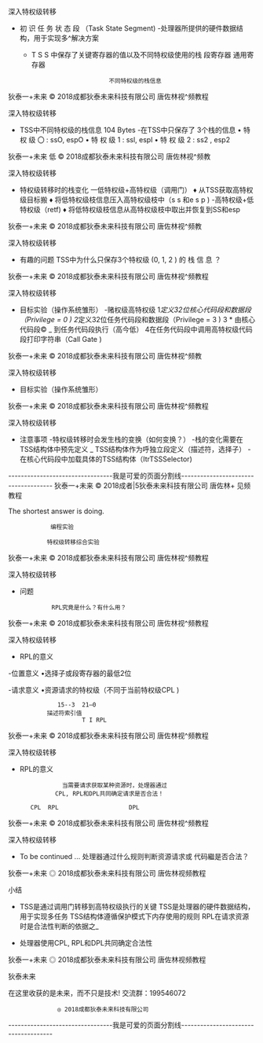 深入特权级转移

-  初 识 任 务 状 态 段 （Task State Segment)
    -处理器所提供的硬件数据结构，用于实现多^解决方案
    - T S S 中保存了关键寄存器的值以及不同特权级使用的栈
                                       段寄存器
                                      通用寄存器

                                不同特权级的栈信息

狄泰一+未来 © 2018成都狄泰未来科技有限公司 唐佐林视^频教程

 深入特权级转移

-  TSS中不同特权级的栈信息                                     104 Bytes
    -在TSS中只保存了 3个栈的信息
         • 特 权 级 〇 : ssO, espO
         • 特 权 级 1 : ssl, espl
         • 特 权 级 2 : ss2 , esp2

狄泰一+未来                                                         低
        © 2018成都狄泰未来科技有限公司 唐佐林视^频教

深入特权级转移

- 特权级转移时的栈变化
    一低特权级+高特权级（调用门）
          ♦ 从TSS获取高特权级目标搬
          ♦ 将低特权级枝信息压入高特权级枝中（s s 和e s p )
    -高特权级+低特权级（retf)
          ♦ 将低特权级枝信息从高特权级枝中取出并恢复到SS和esp

狄泰一+未来  © 2018成都狄泰未来科技有限公司 唐佐林视^频教

深入特权级转移

- 有趣的问题
                       TSS中为什么只保存3个特权级
                              (0, 1, 2 ) 的 栈 信 息 ？

狄泰一+未来  © 2018成都狄泰未来科技有限公司                          唐佐林视^频教程

深入特权级转移

- 目标实验（操作系统雏形）
    -赌权级高特权级
         1*定义32位核心代码段和数据段（Privilege = 0 )
         2*定义32位任务代码段和数据段（Privilege = 3 )
         3 * 由核心代码段© _ 到任务代码段执行（高今低）
         4在任务代码段中调用高特权级代码段打印字符串（Call Gate )

狄泰一+未来  © 2018成都狄泰未来科技有限公司 唐佐林视^频教

深入特权级转移

- 目标实验（操作系统雏形）

狄泰一+未来  © 2018成都狄泰未来科技有限公司                          唐佐林视^频教程

深入特权级转移

- 注意事项
    -特权级转移时会发生栈的变换（如何变换？）
    -栈的变化需要在TSS结构体中预先定义
    _ TSS结构体作为呼独立段定义（描述符，选择子）
    -在核心代码段中加载具体的TSS结构体（ItrTSSSelector)

---------------------------------我是可爱的页面分割线-------------------------------------
狄泰一+未来         © 2018成者|5狄泰未来科技有限公司        唐佐林+ 见频教程

The shortest answer is doing.

                编程实验

               特权级转移综合实验

狄泰一+未来         © 2018成都狄泰未来科技有限公司          唐佐林视^频教程

深入特权级转移

- 问题

               RPL究竟是什么？有什么用？

狄泰一+未来         © 2018成都狄泰未来科技有限公司          唐佐林视^频教程

深入特权级转移

-  RPL的意义

-位置意义
     •选择子或段寄存器的最低2位

-请求意义
     •资源请求的特权级（不同于当前特权级CPL )

                  15--3  21—0
               描述符索引值
                         T I RPL

狄泰一+未来         © 2018成都狄泰未来科技有限公司          唐佐林视^频教程

深入特权级转移

-  RPL的意义

                   当需要请求获取某种资源时，处理器通过
                 CPL, RPL和DPL共同确定请求是否合法！

          CPL  RPL                    DPL

狄泰一+未来         © 2018成都狄泰未来科技有限公司          唐佐林视^频教程

深入特权级转移

-  To be continued ...
                   处理器通过什么规则判断资源请求或
                               代码繼是否合法？

狄泰一+未来         ◎ 2018成都狄泰未来科技有限公司          唐佐林视频教程

 小结

-  TSS是通过调用门转移到高特权级执行的关键
   TSS是处理器的硬件数据结构，用于实现多任务
   TSS结构体遵循保护模式下内存使用的规则
   RPL在请求资源时是合法性判断的依据之_

-  处理器使用CPL, RPL和DPL共同确定合法性

狄泰一+未来         ◎ 2018成都狄泰未来科技有限公司          唐佐林视频教程

  狄泰未来

在这里收获的是未来，而不只是技术!
              交流群：199546072

                  ◎ 2018成都狄泰未来科技有限公司

---------------------------------我是可爱的页面分割线-------------------------------------
